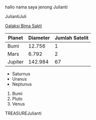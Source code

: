 hallo nama saya jenong
Julianti


JuliantiJuli

[Galaksi Bima Sakti](https://www.google.com/search?q=anya+forger&sxsrf=APwXEddklgvbBiJf2rQWjewhYGEOk0mJNg:1683702748306&source=lnms&tbm=isch&sa=X&ved=2ahUKEwikhuHBmer-AhWL7jgGHfRpAPMQ_AUoAXoECAEQAw&biw=1536&bih=746&dpr=1.25#imgrc=OadPcOAHvlspiM)

| Planet | Diameter | Jumlah Satelit |
| ------- | -------- | -------------- |
| Bumi | 12.756 | 1 |
| Mars | 6.792 | 2 |
| Jupiter | 142.984 | 67 |

- Saturnus
- Uranus
- Neptunus

1. Bumi
2. Pluto
3. Venus




TREASUREJulianti